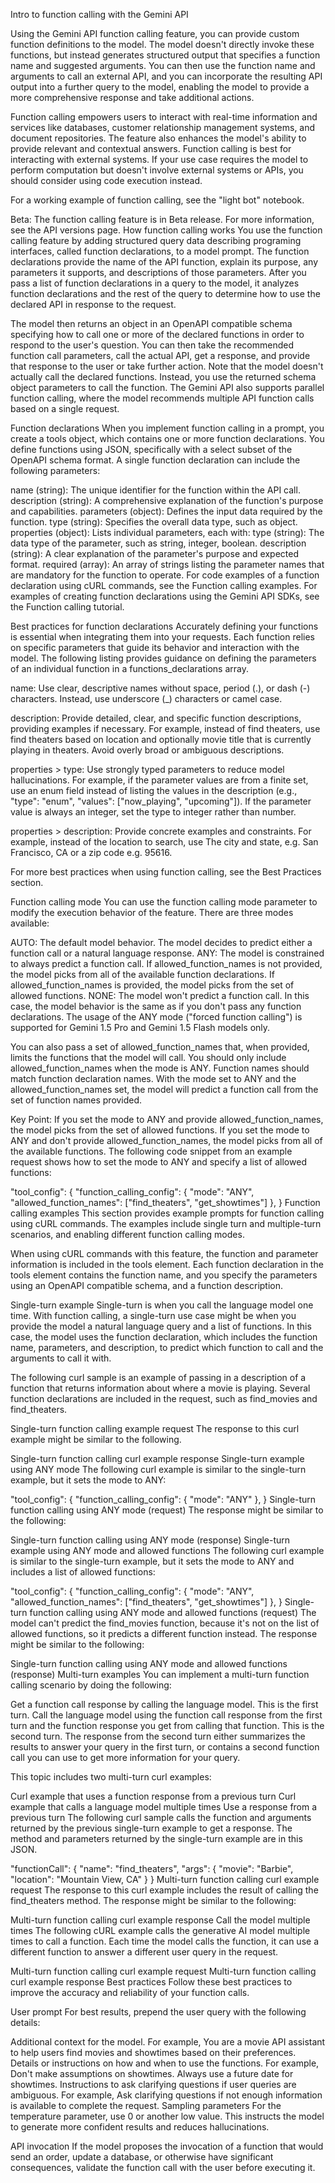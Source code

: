 Intro to function calling with the Gemini API

Using the Gemini API function calling feature, you can provide custom function definitions to the model. The model doesn't directly invoke these functions, but instead generates structured output that specifies a function name and suggested arguments. You can then use the function name and arguments to call an external API, and you can incorporate the resulting API output into a further query to the model, enabling the model to provide a more comprehensive response and take additional actions.

Function calling empowers users to interact with real-time information and services like databases, customer relationship management systems, and document repositories. The feature also enhances the model's ability to provide relevant and contextual answers. Function calling is best for interacting with external systems. If your use case requires the model to perform computation but doesn't involve external systems or APIs, you should consider using code execution instead.

For a working example of function calling, see the "light bot" notebook.

Beta: The function calling feature is in Beta release. For more information, see the API versions page.
How function calling works
You use the function calling feature by adding structured query data describing programing interfaces, called function declarations, to a model prompt. The function declarations provide the name of the API function, explain its purpose, any parameters it supports, and descriptions of those parameters. After you pass a list of function declarations in a query to the model, it analyzes function declarations and the rest of the query to determine how to use the declared API in response to the request.

The model then returns an object in an OpenAPI compatible schema specifying how to call one or more of the declared functions in order to respond to the user's question. You can then take the recommended function call parameters, call the actual API, get a response, and provide that response to the user or take further action. Note that the model doesn't actually call the declared functions. Instead, you use the returned schema object parameters to call the function. The Gemini API also supports parallel function calling, where the model recommends multiple API function calls based on a single request.

Function declarations
When you implement function calling in a prompt, you create a tools object, which contains one or more function declarations. You define functions using JSON, specifically with a select subset of the OpenAPI schema format. A single function declaration can include the following parameters:

name (string): The unique identifier for the function within the API call.
description (string): A comprehensive explanation of the function's purpose and capabilities.
parameters (object): Defines the input data required by the function.
type (string): Specifies the overall data type, such as object.
properties (object): Lists individual parameters, each with:
type (string): The data type of the parameter, such as string, integer, boolean.
description (string): A clear explanation of the parameter's purpose and expected format.
required (array): An array of strings listing the parameter names that are mandatory for the function to operate.
For code examples of a function declaration using cURL commands, see the Function calling examples. For examples of creating function declarations using the Gemini API SDKs, see the Function calling tutorial.

Best practices for function declarations
Accurately defining your functions is essential when integrating them into your requests. Each function relies on specific parameters that guide its behavior and interaction with the model. The following listing provides guidance on defining the parameters of an individual function in a functions_declarations array.

name: Use clear, descriptive names without space, period (.), or dash (-) characters. Instead, use underscore (_) characters or camel case.

description: Provide detailed, clear, and specific function descriptions, providing examples if necessary. For example, instead of find theaters, use find theaters based on location and optionally movie title that is currently playing in theaters. Avoid overly broad or ambiguous descriptions.

properties > type: Use strongly typed parameters to reduce model hallucinations. For example, if the parameter values are from a finite set, use an enum field instead of listing the values in the description (e.g., "type": "enum", "values": ["now_playing", "upcoming"]). If the parameter value is always an integer, set the type to integer rather than number.

properties > description: Provide concrete examples and constraints. For example, instead of the location to search, use The city and state, e.g. San Francisco, CA or a zip code e.g. 95616.

For more best practices when using function calling, see the Best Practices section.

Function calling mode
You can use the function calling mode parameter to modify the execution behavior of the feature. There are three modes available:

AUTO: The default model behavior. The model decides to predict either a function call or a natural language response.
ANY: The model is constrained to always predict a function call. If allowed_function_names is not provided, the model picks from all of the available function declarations. If allowed_function_names is provided, the model picks from the set of allowed functions.
NONE: The model won't predict a function call. In this case, the model behavior is the same as if you don't pass any function declarations.
The usage of the ANY mode ("forced function calling") is supported for Gemini 1.5 Pro and Gemini 1.5 Flash models only.

You can also pass a set of allowed_function_names that, when provided, limits the functions that the model will call. You should only include allowed_function_names when the mode is ANY. Function names should match function declaration names. With the mode set to ANY and the allowed_function_names set, the model will predict a function call from the set of function names provided.

Key Point: If you set the mode to ANY and provide allowed_function_names, the model picks from the set of allowed functions. If you set the mode to ANY and don't provide allowed_function_names, the model picks from all of the available functions.
The following code snippet from an example request shows how to set the mode to ANY and specify a list of allowed functions:


"tool_config": {
  "function_calling_config": {
    "mode": "ANY",
    "allowed_function_names": ["find_theaters", "get_showtimes"]
  },
}
Function calling examples
This section provides example prompts for function calling using cURL commands. The examples include single turn and multiple-turn scenarios, and enabling different function calling modes.

When using cURL commands with this feature, the function and parameter information is included in the tools element. Each function declaration in the tools element contains the function name, and you specify the parameters using an OpenAPI compatible schema, and a function description.

Single-turn example
Single-turn is when you call the language model one time. With function calling, a single-turn use case might be when you provide the model a natural language query and a list of functions. In this case, the model uses the function declaration, which includes the function name, parameters, and description, to predict which function to call and the arguments to call it with.

The following curl sample is an example of passing in a description of a function that returns information about where a movie is playing. Several function declarations are included in the request, such as find_movies and find_theaters.

Single-turn function calling example request
The response to this curl example might be similar to the following.

Single-turn function calling curl example response
Single-turn example using ANY mode
The following curl example is similar to the single-turn example, but it sets the mode to ANY:


"tool_config": {
  "function_calling_config": {
    "mode": "ANY"
  },
}
Single-turn function calling using ANY mode (request)
The response might be similar to the following:

Single-turn function calling using ANY mode (response)
Single-turn example using ANY mode and allowed functions
The following curl example is similar to the single-turn example, but it sets the mode to ANY and includes a list of allowed functions:


"tool_config": {
  "function_calling_config": {
    "mode": "ANY",
    "allowed_function_names": ["find_theaters", "get_showtimes"]
  },
}
Single-turn function calling using ANY mode and allowed functions (request)
The model can't predict the find_movies function, because it's not on the list of allowed functions, so it predicts a different function instead. The response might be similar to the following:

Single-turn function calling using ANY mode and allowed functions (response)
Multi-turn examples
You can implement a multi-turn function calling scenario by doing the following:

Get a function call response by calling the language model. This is the first turn.
Call the language model using the function call response from the first turn and the function response you get from calling that function. This is the second turn.
The response from the second turn either summarizes the results to answer your query in the first turn, or contains a second function call you can use to get more information for your query.

This topic includes two multi-turn curl examples:

Curl example that uses a function response from a previous turn
Curl example that calls a language model multiple times
Use a response from a previous turn
The following curl sample calls the function and arguments returned by the previous single-turn example to get a response. The method and parameters returned by the single-turn example are in this JSON.


"functionCall": {
  "name": "find_theaters",
  "args": {
    "movie": "Barbie",
    "location": "Mountain View, CA"
  }
}
Multi-turn function calling curl example request
The response to this curl example includes the result of calling the find_theaters method. The response might be similar to the following:

Multi-turn function calling curl example response
Call the model multiple times
The following cURL example calls the generative AI model multiple times to call a function. Each time the model calls the function, it can use a different function to answer a different user query in the request.

Multi-turn function calling curl example request
Multi-turn function calling curl example response
Best practices
Follow these best practices to improve the accuracy and reliability of your function calls.

User prompt
For best results, prepend the user query with the following details:

Additional context for the model. For example, You are a movie API assistant to help users find movies and showtimes based on their preferences.
Details or instructions on how and when to use the functions. For example, Don't make assumptions on showtimes. Always use a future date for showtimes.
Instructions to ask clarifying questions if user queries are ambiguous. For example, Ask clarifying questions if not enough information is available to complete the request.
Sampling parameters
For the temperature parameter, use 0 or another low value. This instructs the model to generate more confident results and reduces hallucinations.

API invocation
If the model proposes the invocation of a function that would send an order, update a database, or otherwise have significant consequences, validate the function call with the user before executing it.